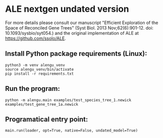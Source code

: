 ALE nextgen undated version
============================
For more details please consult our manuscript "Efficient Exploration of the Space of Reconciled Gene Trees"
(Syst Biol. 2013 Nov;62(6):901-12. doi: 10.1093/sysbio/syt054.)
and the original implementation of ALE at https://github.com/ssolo/ALE.


Install Python package requirements (Linux):
--------------------------------------------
```
python3 -m venv alengu_venv
source alengu_venv/bin/activate
pip install -r requirements.txt
```

Run the program:
----------------
```
python -m alengu.main examples/test_species_tree_1.newick examples/test_gene_tree_1a.newick
```

Programatical entry point:
--------------------------
```
main.run(loader, opt=True, native=False, undated_model=True)
```